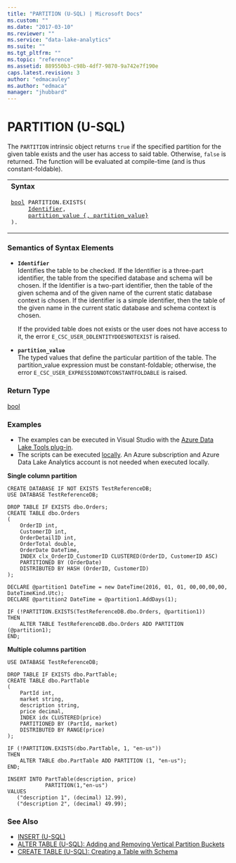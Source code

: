 ```yaml
---
title: "PARTITION (U-SQL) | Microsoft Docs"
ms.custom: ""
ms.date: "2017-03-10"
ms.reviewer: ""
ms.service: "data-lake-analytics"
ms.suite: ""
ms.tgt_pltfrm: ""
ms.topic: "reference"
ms.assetid: 889550b3-c98b-4df7-9870-9a742e7f190e
caps.latest.revision: 3
author: "edmacauley"
ms.author: "edmaca"
manager: "jhubbard"
---
```

# PARTITION (U-SQL)
The `PARTITION` intrinsic object returns `true` if the specified partition for the given table exists and the user has access to said table. Otherwise, `false` is returned.  The function will be evaluated at compile-time (and is thus constant-foldable).

<table><th align="left">Syntax</th><tr><td><pre>
<a href="other-simple-built-in-types-and-literals.md">bool</a> PARTITION.EXISTS(                                                                                   
     <a href="#ident">Identifier</a>, 
     <a href="#partition_value">partition_value {, partition_value}</a>
).
</pre></td></tr></table>


### Semantics of Syntax Elements  
-    <a name="ident"></a>**`Identifier`**   
Identifies the table to be checked. If the Identifier is a three-part identifier, the table from the specified database and schema will be chosen. If the Identifier is a two-part identifier, then the table of the given schema and of the given name of the current static database context is chosen. If the identifier is a simple identifier, then the table of the given name in the current static database and schema context is chosen.  
    
      If the provided table does not exists or the user does not have access to it, the error `E_CSC_USER_DDLENTITYDOESNOTEXIST` is raised. 
      
-    <a name="partition_value"></a>**`partition_value`**   
The typed values that define the particular partition of the table. The partition_value expression must be constant-foldable; otherwise, the error `E_CSC_USER_EXPRESSIONNOTCONSTANTFOLDABLE` is raised.
   
### Return Type
[bool](other-simple-built-in-types-and-literals.md)

### Examples    
- The examples can be executed in Visual Studio with the [Azure Data Lake Tools plug-in](https://www.microsoft.com/download/details.aspx?id=49504).  
- The scripts can be executed [locally](https://docs.microsoft.com/azure/data-lake-analytics/data-lake-analytics-data-lake-tools-get-started#run-u-sql-locally).  An Azure subscription and Azure Data Lake Analytics account is not needed when executed locally.

**Single column partition**    
```
CREATE DATABASE IF NOT EXISTS TestReferenceDB;
USE DATABASE TestReferenceDB; 

DROP TABLE IF EXISTS dbo.Orders;
CREATE TABLE dbo.Orders
(
    OrderID int,
    CustomerID int,
    OrderDetailID int,
    OrderTotal double,
    OrderDate DateTime,
    INDEX clx_OrderID_CustomerID CLUSTERED(OrderID, CustomerID ASC)
    PARTITIONED BY (OrderDate)
    DISTRIBUTED BY HASH (OrderID, CustomerID)
);

DECLARE @partition1 DateTime = new DateTime(2016, 01, 01, 00,00,00,00, DateTimeKind.Utc);
DECLARE @partition2 DateTime = @partition1.AddDays(1);

IF (!PARTITION.EXISTS(TestReferenceDB.dbo.Orders, @partition1))
THEN
    ALTER TABLE TestReferenceDB.dbo.Orders ADD PARTITION (@partition1);
END;
```

**Multiple columns partition**   
```
USE DATABASE TestReferenceDB; 

DROP TABLE IF EXISTS dbo.PartTable;
CREATE TABLE dbo.PartTable
(
    PartId int,
    market string,
    description string,
    price decimal,
    INDEX idx CLUSTERED(price)
    PARTITIONED BY (PartId, market)
    DISTRIBUTED BY RANGE(price)
);

IF (!PARTITION.EXISTS(dbo.PartTable, 1, "en-us"))
THEN
    ALTER TABLE dbo.PartTable ADD PARTITION (1, "en-us");
END;

INSERT INTO PartTable(description, price)
            PARTITION(1,"en-us")
VALUES
   ("description 1", (decimal) 12.99),
   ("description 2", (decimal) 49.99);
```

### See Also
* [INSERT (U-SQL)](insert-u-sql.md)
* [ALTER TABLE (U-SQL): Adding and Removing Vertical Partition Buckets](alter-table-u-sql-adding-and-removing-vertical-partition-buckets.md)
* [CREATE TABLE (U-SQL): Creating a Table with Schema](create-table-u-sql-creating-a-table-with-schema.md)
